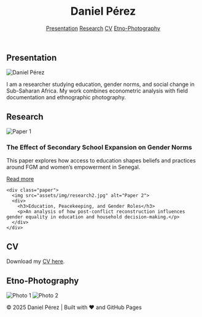 
<!DOCTYPE html>
<html lang="en">
<head>
  <meta charset="UTF-8">
  <meta name="viewport" content="width=device-width, initial-scale=1.0">
  <title>Daniel Pérez-Parra </title>
  <link href="https://fonts.googleapis.com/css2?family=Barlow+Condensed:wght@300;400;600&display=swap" rel="stylesheet">
  <link rel="stylesheet" href="assets/css/style.css">
</head>
<body>
  <header>
    <h1>Daniel Pérez</h1>
    <nav>
      <a href="#presentation">Presentation</a>
      <a href="#research">Research</a>
      <a href="#cv">CV</a>
      <a href="#etno">Etno-Photography</a>
    </nav>
  </header>

  <section id="presentation">
    <h2>Presentation</h2>
    <img src="assets/img/yourphoto.jpg" alt="Daniel Pérez" class="portrait">
    <p>I am a researcher studying education, gender norms, and social change in Sub-Saharan Africa. My work combines econometric analysis with field documentation and ethnographic photography.</p>
  </section>

  <section id="research">
    <h2>Research</h2>
    <div class="paper">
      <img src="assets/img/research1.jpg" alt="Paper 1">
      <div>
        <h3>The Effect of Secondary School Expansion on Gender Norms</h3>
        <p>This paper explores how access to education shapes beliefs and practices around FGM and women’s empowerment in Senegal.</p>
        <a href="https://doi.org/xxxx" target="_blank">Read more</a>
      </div>
    </div>

    <div class="paper">
      <img src="assets/img/research2.jpg" alt="Paper 2">
      <div>
        <h3>Education, Peacekeeping, and Gender Roles</h3>
        <p>An analysis of how post-conflict reconstruction influences gender equality in education and household decision-making.</p>
      </div>
    </div>
  </section>

  <section id="cv">
    <h2>CV</h2>
    <p>Download my <a href="assets/DanielPerez_CV.pdf" target="_blank">CV here</a>.</p>
  </section>

  <section id="etno">
    <h2>Etno-Photography</h2>
    <div class="gallery">
      <img src="assets/img/etno1.jpg" alt="Photo 1">
      <img src="assets/img/etno2.jpg" alt="Photo 2">
    </div>
  </section>

  <footer>
    <p>© 2025 Daniel Pérez | Built with ❤️ and GitHub Pages</p>
  </footer>
</body>
</html>
